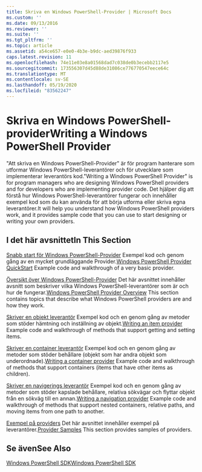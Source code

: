 ```yaml
---
title: Skriva en Windows PowerShell-Provider | Microsoft Docs
ms.custom: ''
ms.date: 09/13/2016
ms.reviewer: ''
ms.suite: ''
ms.tgt_pltfrm: ''
ms.topic: article
ms.assetid: a54ce657-e0e0-4b3e-b9dc-aed39876f933
caps.latest.revision: 11
ms.openlocfilehash: 74e11e03e8a01568dad7c038de0b3ecebb2117e5
ms.sourcegitcommit: 173556307d45d88de31086ce776770547eece64c
ms.translationtype: MT
ms.contentlocale: sv-SE
ms.lasthandoff: 05/19/2020
ms.locfileid: "83562247"
---
```

# <a name="writing-a-windows-powershell-provider"></a><span data-ttu-id="dc6b5-102">Skriva en Windows PowerShell-provider</span><span class="sxs-lookup"><span data-stu-id="dc6b5-102">Writing a Windows PowerShell Provider</span></span>

<span data-ttu-id="dc6b5-103">"Att skriva en Windows PowerShell-Provider" är för program hanterare som utformar Windows PowerShell-leverantörer och för utvecklare som implementerar leverantörs kod.</span><span class="sxs-lookup"><span data-stu-id="dc6b5-103">"Writing a Windows PowerShell Provider" is for program managers who are designing Windows PowerShell providers and for developers who are implementing provider code.</span></span> <span data-ttu-id="dc6b5-104">Det hjälper dig att förstå hur Windows PowerShell-leverantörer fungerar och innehåller exempel kod som du kan använda för att börja utforma eller skriva egna leverantörer.</span><span class="sxs-lookup"><span data-stu-id="dc6b5-104">It will help you understand how Windows PowerShell providers work, and it provides sample code that you can use to start designing or writing your own providers.</span></span>

## <a name="in-this-section"></a><span data-ttu-id="dc6b5-105">I det här avsnittet</span><span class="sxs-lookup"><span data-stu-id="dc6b5-105">In This Section</span></span>

<span data-ttu-id="dc6b5-106">[Snabb start för Windows PowerShell-Provider](./windows-powershell-provider-quickstart.md) Exempel kod och genom gång av en mycket grundläggande Provider.</span><span class="sxs-lookup"><span data-stu-id="dc6b5-106">[Windows PowerShell Provider QuickStart](./windows-powershell-provider-quickstart.md) Example code and walkthrough of a very basic provider.</span></span>

<span data-ttu-id="dc6b5-107">[Översikt över Windows PowerShell-Provider](./windows-powershell-provider-overview.md) Det här avsnittet innehåller avsnitt som beskriver vilka Windows PowerShell-leverantörer som är och hur de fungerar.</span><span class="sxs-lookup"><span data-stu-id="dc6b5-107">[Windows PowerShell Provider Overview](./windows-powershell-provider-overview.md) This section contains topics that describe what Windows PowerShell providers are and how they work.</span></span>

<span data-ttu-id="dc6b5-108">[Skriver en objekt leverantör](./writing-an-item-provider.md) Exempel kod och en genom gång av metoder som stöder hämtning och inställning av objekt.</span><span class="sxs-lookup"><span data-stu-id="dc6b5-108">[Writing an item provider](./writing-an-item-provider.md) Example code and walkthrough of methods that support getting and setting items.</span></span>

<span data-ttu-id="dc6b5-109">[Skriver en container leverantör](./writing-a-container-provider.md) Exempel kod och en genom gång av metoder som stöder behållare (objekt som har andra objekt som underordnade).</span><span class="sxs-lookup"><span data-stu-id="dc6b5-109">[Writing a container provider](./writing-a-container-provider.md) Example code and walkthrough of methods that support containers (items that have other items as children).</span></span>

<span data-ttu-id="dc6b5-110">[Skriver en navigerings leverantör](./writing-a-navigation-provider.md) Exempel kod och en genom gång av metoder som stöder kapslade behållare, relativa sökvägar och flyttar objekt från en sökväg till en annan.</span><span class="sxs-lookup"><span data-stu-id="dc6b5-110">[Writing a navigation provider](./writing-a-navigation-provider.md) Example code and walkthrough of methods that support nested containers, relative paths, and moving items from one path to another.</span></span>

<span data-ttu-id="dc6b5-111">[Exempel på providers](./provider-samples.md) Det här avsnittet innehåller exempel på leverantörer.</span><span class="sxs-lookup"><span data-stu-id="dc6b5-111">[Provider Samples](./provider-samples.md) This section provides samples of providers.</span></span>

## <a name="see-also"></a><span data-ttu-id="dc6b5-112">Se även</span><span class="sxs-lookup"><span data-stu-id="dc6b5-112">See Also</span></span>

[<span data-ttu-id="dc6b5-113">Windows PowerShell SDK</span><span class="sxs-lookup"><span data-stu-id="dc6b5-113">Windows PowerShell SDK</span></span>](../windows-powershell-reference.md)
